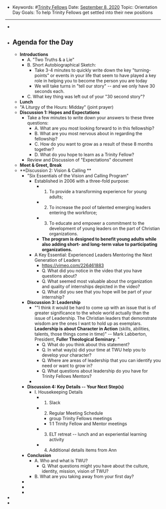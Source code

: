 - Keywords: #[Trinity Fellows](<Trinity Fellows.md>)
Date: [September 8, 2020](<September 8, 2020.md>)
Topic: Orientation Day
Goals: To help Trinity Fellows get settled into their new positions
- ---------------
- 
- ## Agenda for the Day
    - **Introductions**
        - A. "Two Truths & a Lie"
        - B. Short Autobiographical Sketch:
            - Take 3-4 minutes to quickly write down the key "turning-points" or events in your life that seem to have played a key role in helping you to become the person you are today
            - We will take turns in "tell our story" -- and we only have 30 seconds each. 
        - C. What key thing was left out of your "30 second story"?
    - **Lunch**
    - "A Liturgy of the Hours: Midday" (joint prayer)
    - **Discussion 1: Hopes and Expectations**
        - Take a few minutes to write down your answers to these three questions:
            - A. What are you most looking forward to in this fellowship?
            - B. What are you most nervous about in regarding the fellowship?
            - C. How do you want to grow as a result of these 8 months together?
            - D. What do you hope to learn as a Trinity Fellow?
        - Review and Discussion of "Expectations" document
    - **Meet & Greet, Break**
    - **Discussion 2: Vision & Calling **
        - "Six Essentials of the Vision and Calling Program"
            - Established in 2006 with a three-fold purpose:
                - 1. To provide a transforming experience for young adults;
                - 2. To increase the pool of talented emerging leaders entering the workforce;
                - 3. To educate and empower a commitment to the development of young leaders on the part of Christian organizations. 
                - __The program is designed to benefit young adults while also adding short- and long-term value to participating organizations.__
            - A Key Essential: Experienced Leaders Mentoring the Next Generation of Leaders
                - https://vimeo.com/226461883
                - Q. What did you notice in the video that you have questions about?
                - Q. What seemed most valuable about the organization and quality of internships depicted in the video?
                - Q. What did you see that you hope will be part of your internship?
        - **Discussion 3: Leadership**
            - ""I think it would be hard to come up with an issue that is of greater significance to the whole world actually than the issue of Leadership. The Christian leaders that demonstrate wisdom are the ones I want to hold up as exemplars. **Leadership is about Character in Action** (skills, abilities, talents, those things come in time)" -- Mark Labberton, President, __Fuller Theological Seminary__.  "
                - Q. What do you think about this statement?
                - Q. In what way(s) did your time at TWU help you to develop your character? 
                - Q. Where are areas of leadership that you can identify you need or want to grow in?
                - Q. What questions about leadership do you have for Trinity Fellows Mentors?
            - 
        - **Discussion 4: Key Details -- Your Next Step(s)**
            - I. Housekeeping Details
                - 1. Slack
                - 2. Regular Meeting Schedule
                    - group Trinity Fellows meetings
                    - 1:1 Trinity Fellow and Mentor meetings
                - 3. ELT retreat -- lunch and an experiential learning activity
                - 4. Additional details items from Ann
        - **Conclusion**
            - A. Who and what is TWU?
                - Q. What questions might you have about the culture, identity, mission, vision of TWU?
            - B. What are you taking away from your first day?
        - 
        - 
        - 
- 
- 
